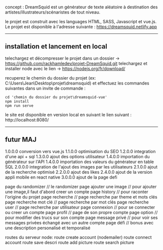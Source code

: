 concept : DreamSquid est un générateur de texte aléatoire à destination des artistes/illustrateurs/scénaristes de tout niveau.

le projet est construit avec les languages HTML, SASS, Javascript et vue.js. 
Le projet est disponible à l'adresse suivante : https://dreamsquid.netlify.app

---------------
installation et lancement en local
---------------
telechargez et décompresser le projet dans un dossier -> https://github.com/rackhamledev/projet-DreamSquid.git
telechargez et installer node avec le lien -> https://nodejs.org/fr/download/

recuperez le chemin du dossier du projet (ex: C:\Users\Jean\Desktop\projet\dreamsquid)
et effectuez les commandes suivantes dans un invite de commande :

    cd 'chemin du dossier du projet\dreamsquid-vue'
    npm install
	npm run serve

le site est disponible en version local en suivant le lien suivant : http://localhost:8080/


---------------
futur MAJ
---------------

1.0.0.0 conversion vers vue.js
1.1.0.0 optimisation du SEO
1.2.0.0 integration d'une api + sql
1.3.0.0 ajout des options utilisateur
1.4.0.0 importation du générateur sur l'API
1.4.0.0 importation des valeurs du générateur en table SQL
2.0.0.0 integration de l'ajout des images par les utilisateurs
2.1.0.0 ajout de la recherche optimisé
2.2.0.0 ajout des likes
2.4.0.0 ajout de la version appli mobile en react native
3.0.0.0 ajout de la page defi

page du randomizer 		// le randomizer
page ajouter une image 	// pour ajouter une image,il faut d'abord creer un compte
page history 			// pour raconter l'origine du projet
page recherche 			// page recherche par theme et mots clés
page recherche mot clé	// page recherche par mot clés
page recherche user 	// page recherche par utilisateur
page connexion 			// pour se connecter ou creer un compte
page profil 			// page de son propre compte 
page option 			// pour modifier des trucs sur son compte
page message privé		// pour voir ses messages privées échangé avec un autre compte
page défi 				// bonus avec une description personalisé et temporalisé

routes du serveur node:
route create account (nodemailer)
route connect account
route save descri
route add picture
route search picture